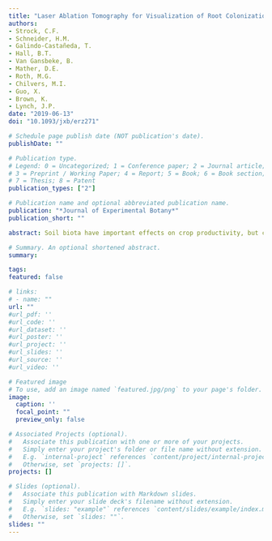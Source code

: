 ```yaml
---
title: "Laser Ablation Tomography for Visualization of Root Colonization by Edaphic Organisms"
authors:
- Strock, C.F.
- Schneider, H.M.
- Galindo-Castañeda, T.
- Hall, B.T.
- Van Gansbeke, B.
- Mather, D.E.
- Roth, M.G.
- Chilvers, M.I.
- Guo, X.
- Brown, K.
- Lynch, J.P. 
date: "2019-06-13"
doi: "10.1093/jxb/erz271"

# Schedule page publish date (NOT publication's date).
publishDate: ""

# Publication type.
# Legend: 0 = Uncategorized; 1 = Conference paper; 2 = Journal article;
# 3 = Preprint / Working Paper; 4 = Report; 5 = Book; 6 = Book section;
# 7 = Thesis; 8 = Patent
publication_types: ["2"]

# Publication name and optional abbreviated publication name.
publication: "*Journal of Experimental Botany*"
publication_short: ""

abstract: Soil biota have important effects on crop productivity, but can be difficult to study *in situ*. Laser ablation tomography (LAT) is a novel method that allows for rapid, three-dimensional quantitative and qualitative analysis of root anatomy, providing new opportunities to investigate interactions between roots and edaphic organisms. LAT was used for analysis of maize roots colonized by arbuscular mycorrhizal fungi, maize roots herbivorized by western corn rootworm, barley roots parasitized by cereal cyst nematode, and common bean roots damaged by Fusarium. UV excitation of root tissues affected by edaphic organisms resulted in differential autofluorescence emission, facilitating the classification of tissues and anatomical features. Samples were spatially resolved in three dimensions, enabling quantification of the volume and distribution of fungal colonization, western corn rootworm damage, nematode feeding sites, tissue compromised by Fusarium, and as well as root anatomical phenotypes. Owing to its capability for high-throughput sample imaging, LAT serves as an excellent tool to conduct large, quantitative screens to characterize genetic control of root anatomy and interactions with edaphic organisms. Additionally, this technology improves interpretation of root–organism interactions in relatively large, opaque root segments, providing opportunities for novel research investigating the effects of root anatomical phenes on associations with edaphic organisms.

# Summary. An optional shortened abstract.
summary: 

tags:
featured: false

# links:
# - name: ""
url: ""
#url_pdf: ''
#url_code: ''
#url_dataset: ''
#url_poster: ''
#url_project: ''
#url_slides: ''
#url_source: ''
#url_video: ''

# Featured image
# To use, add an image named `featured.jpg/png` to your page's folder. 
image:
  caption: ''
  focal_point: ""
  preview_only: false

# Associated Projects (optional).
#   Associate this publication with one or more of your projects.
#   Simply enter your project's folder or file name without extension.
#   E.g. `internal-project` references `content/project/internal-project/index.md`.
#   Otherwise, set `projects: []`.
projects: []

# Slides (optional).
#   Associate this publication with Markdown slides.
#   Simply enter your slide deck's filename without extension.
#   E.g. `slides: "example"` references `content/slides/example/index.md`.
#   Otherwise, set `slides: ""`.
slides: ""
---
```


